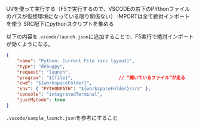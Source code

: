 UVを使って実行する（F5で実行するので、VSCODEの右下のPYthonファイルのパスが仮想環境になっている限り関係ない）
IMPORTは全て絶対インポートを使う
SRC配下にpythonスクリプトを集める

以下の内容を`.vscode/launch.json`に追加することで、F5実行で絶対インポートが効くようになる。
```json
{
    "name": "Python: Current File (src layout)",
    "type": "debugpy",
    "request": "launch",
    "program": "${file}",                 // “開いているファイル”が走る
    "cwd": "${workspaceFolder}",
    "env": { "PYTHONPATH": "${workspaceFolder}/src" },
    "console": "integratedTerminal",
    "justMyCode": true
}
```
`.vscode/sample_launch.json`を参考にすること
